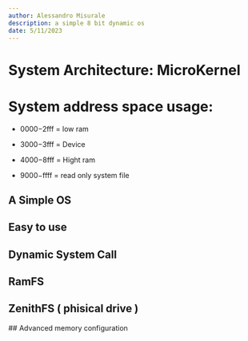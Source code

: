 ```yaml
---
author: Alessandro Misurale
description: a simple 8 bit dynamic os
date: 5/11/2023
---
```


# System Architecture: MicroKernel 

# System address space usage:

-   $0000-$2fff = low ram

-   $3000-$3fff = Device

-   $4000-$8fff = Hight ram

-   $9000-$ffff = read only system file

## A Simple OS

## Easy to use

## Dynamic System Call

## RamFS

## ZenithFS ( phisical drive )

## Advanced memory configuration